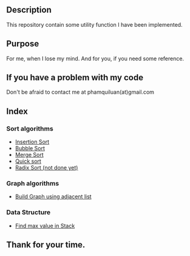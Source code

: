 ## Description
This repository contain some utility function I have been implemented.

## Purpose
For me, when I lose my mind. And for you, if you need some reference.

## If you have a problem with my code
Don't be afraid to contact me at phamquiluan(at)gmail.com

## Index 
### Sort algorithms
* [Insertion Sort](https://github.com/phamquiluan/cpp_repo/blob/master/Sort/InsertionSort/main.cpp)
* [Bubble Sort](https://github.com/phamquiluan/cpp_repo/blob/master/Sort/BubbleSort/main.cpp)
* [Merge Sort](https://github.com/phamquiluan/cpp_repo/blob/master/Sort/MergeSort/main.cpp)
* [Quick sort](https://github.com/phamquiluan/cpp_repo/blob/master/Sort/QuickSort/quickSort.cpp)
* [Radix Sort (not done yet)](https://github.com/phamquiluan/cpp_repo/blob/master/Sort/QuickSort/quickSort.cpp)

### Graph algorithms
* [Build Graph using adjacent list](https://github.com/phamquiluan/cpp_repo/blob/master/Graph/main.cpp)

### Data Structure
* [Find max value in Stack](https://github.com/phamquiluan/cpp_repo/blob/master/Sort/QuickSort/quickSort.cpp)

## Thank for your time.


